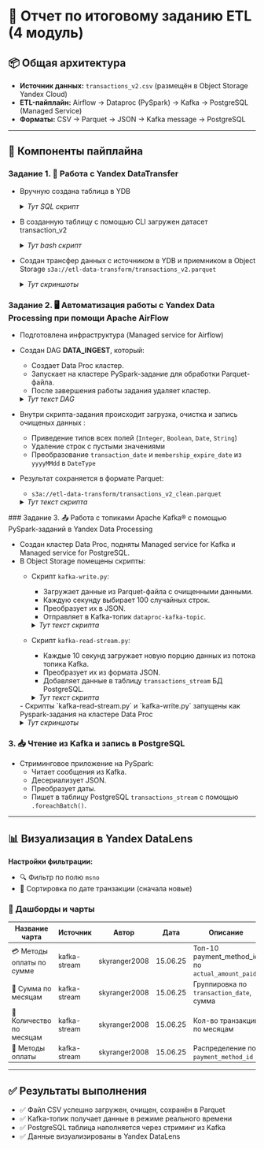 
# 📝 Отчет по итоговому заданию ETL (4 модуль)

## 📦 Общая архитектура

- **Источник данных:** `transactions_v2.csv` (размещён в Object Storage Yandex Cloud)
- **ETL-пайплайн:** Airflow → Dataproc (PySpark) → Kafka → PostgreSQL (Managed Service)
- **Форматы:** CSV → Parquet → JSON → Kafka message → PostgreSQL

---

## 🔧 Компоненты пайплайна

### Задание 1. 🔄️ Работа с Yandex DataTransfer

- Вручную создана таблица в YDB
  <details>
    <summary><i>Тут SQL скрипт</i></summary>
  
    ### sql-скрипт создания таблицы в YDB
    ```sql
    CREATE TABLE transactions_v2 (
          msno Utf8,
          payment_method_id Int32,
          payment_plan_days Int32,
          plan_list_price Int32,
          actual_amount_paid Int32,
          is_auto_renew Int8,
          transaction_date Utf8,
          membership_expire_date Utf8,
          is_cancel Int8,
          PRIMARY KEY (msno)
      );
    ```
  </details> 
- В созданную таблицу с помощью CLI загружен датасет transaction_v2
  <details>
    <summary><i>Тут bash скрипт</i></summary>
  
    ### bash-скрипт загрузки датасета
    ```bash
    ydb  `
    --endpoint grpcs://ydb.serverless.yandexcloud.net:2135 `
    --database /ru-central1/b1g9tm1cvjc9r6hl0g83/etn4ciikjn2811hfpjo9 `
    --sa-key-file authorized_key.json `
    import file csv `
    --path transactions_v2 `
    --delimiter "," `
    --skip-rows 1 `
    --null-value "" `
    --verbose `
    transactions_v2.csv
    ```
  </details> 
- Создан трансфер данных с источником в YDB и приемником в Object Storage
  `s3a://etl-data-transform/transactions_v2.parquet`
    	<details>
    	<summary><i>Тут скриншоты</i></summary>
		- ![Скриншот](screenshots/screenshot1.jpg)
  		- ![Скриншот](screenshots/screenshot2.jpg)
  		- ![Скриншот](screenshots/screenshot3.jpg)
	</details> 

### Задание 2.  🖥️ Автоматизация работы с Yandex Data Processing при помощи Apache AirFlow

- Подготовлена инфраструктура (Managed service for Airflow)
- Создан DAG **DATA_INGEST**, который:
    - Создает Data Proc кластер.      
    - Запускает на кластере PySpark-задание для обработки Parquet-файла.
    - После завершения работы задания удаляет кластер.
  <details>
    	<summary><i>Тут текст DAG</i></summary>
  
	 ### Data-proc-DAG.py
  
	 ```python
	    import uuid
		import datetime
		from airflow import DAG
		from airflow.utils.trigger_rule import TriggerRule
		from airflow.providers.yandex.operators.yandexcloud_dataproc import (
		    DataprocCreateClusterOperator,
		    DataprocCreatePysparkJobOperator,
		    DataprocDeleteClusterOperator,
		)
		
		# Данные вашей инфраструктуры
		YC_DP_AZ = 'ru-central1-a'
		YC_DP_SSH_PUBLIC_KEY = 'ssh-ed25519 AAAAC3NzaC1lZDI1NTE5AAAAIL7QzQcp0xQqFK6vEAo+hrKFwEWDYi9+ypctkf1LxcyE vasil@LES_PC'
		YC_DP_SUBNET_ID = 'e9btfqefvs4ved64rkg6'
		YC_DP_SA_ID = 'ajerrplc7q4nqek3211q'
		YC_DP_METASTORE_URI = '10.128.0.15'
		YC_BUCKET = 'etl-dataproc'
		
		# Настройки DAG
		with DAG(
		        'DATA_INGEST',
		        schedule_interval='@hourly',
		        tags=['data-processing-and-airflow'],
		        start_date=datetime.datetime.now(),
		        max_active_runs=1,
		        catchup=False
		) as ingest_dag:
		    # 1 этап: создание кластера Yandex Data Proc
		    create_spark_cluster = DataprocCreateClusterOperator(
		        task_id='dp-cluster-create-task',
		        cluster_name=f'tmp-dp-{uuid.uuid4()}',
		        cluster_description='Временный кластер для выполнения PySpark-задания под оркестрацией Managed Service for Apache Airflow™',
		        ssh_public_keys=YC_DP_SSH_PUBLIC_KEY,
		        service_account_id=YC_DP_SA_ID,
		        subnet_id=YC_DP_SUBNET_ID,
		        s3_bucket=YC_BUCKET,
		        zone=YC_DP_AZ,
		        cluster_image_version='2.1',
		        masternode_resource_preset='s2.small',  # минимальный ресурсный пресет
		        masternode_disk_type='network-hdd',
		        masternode_disk_size=32,  # уменьшенный размер диска
		        computenode_resource_preset='s2.small',  # уменьшенный ресурсный пресет
		        computenode_disk_type='network-hdd',
		        computenode_disk_size=32,  # уменьшенный размер диска
		        computenode_count=1,  # уменьшенное количество узлов
		        computenode_max_hosts_count=3,  # уменьшенное максимальное масштабирование
		        services=['YARN', 'SPARK'],
		        datanode_count=0,
		        properties={
		            'spark:spark.hive.metastore.uris': f'thrift://{YC_DP_METASTORE_URI}:9083',
		        },
		    )
	
	    # 2 этап: запуск задания PySpark
	    poke_spark_processing = DataprocCreatePysparkJobOperator(
	        task_id='dp-cluster-pyspark-task',
	        main_python_file_uri=f's3a://{YC_BUCKET}/scripts/clean-data.py',
	    )
	
	    # 3 этап: удаление кластера Yandex Data Processing
	    delete_spark_cluster = DataprocDeleteClusterOperator(
	        task_id='dp-cluster-delete-task',
	        trigger_rule=TriggerRule.ALL_DONE,
	    )
	
	    # Формирование DAG из указанных выше этапов
	    create_spark_cluster >> poke_spark_processing >> delete_spark_cluster
  	```
</details>
  
- Внутри скрипта-задания происходит загрузка, очистка и запись очищеных данных :
  - Приведение типов всех полей (`Integer`, `Boolean`, `Date`, `String`)
  - Удаление строк с пустыми значениями
  - Преобразование `transaction_date` и `membership_expire_date` из `yyyyMMdd` в `DateType`
- Результат сохраняется в формате Parquet:
  - `s3a://etl-data-transform/transactions_v2_clean.parquet`
  <details>
    <summary><i>Тут текст скрипта</i></summary>
  
	### clean-data.py
		  
	```python
		from pyspark.sql import SparkSession
		from pyspark.sql.functions import col, to_date
		from pyspark.sql.types import IntegerType, StringType, BooleanType
		from pyspark.sql.utils import AnalysisException
		
		
		# === Spark session ===
		spark = SparkSession.builder.appName("Parquet ETL with Logging to S3").getOrCreate()
		
		
		# === Пути ===
		source_path = "s3a://etl-data-source/transactions_v2.csv"
		target_path = "s3a://etl-data-transform/transactions_v2_clean.parquet"
		
		try:
		    print(f"Чтение данных из: {source_path}")
		    df = spark.read.option("header", "true").option("inferSchema", "true").csv(source_path)
		
		    print("Схема исходных данных:")
		    df.printSchema()
		
		    # Приведение типов + формат даты YYYYMMDD
		    df = df.withColumn("actual_amount_paid", col("actual_amount_paid").cast(IntegerType())) \
		           .withColumn("is_auto_renew", col("is_auto_renew").cast(BooleanType())) \
		           .withColumn("is_cancel", col("is_cancel").cast(BooleanType())) \
		           .withColumn("membership_expire_date", to_date(col("membership_expire_date").cast("string"), "yyyyMMdd")) \
		           .withColumn("msno", col("msno").cast(StringType())) \
		           .withColumn("payment_method_id", col("payment_method_id").cast(IntegerType())) \
		           .withColumn("payment_plan_days", col("payment_plan_days").cast(IntegerType())) \
		           .withColumn("plan_list_price", col("plan_list_price").cast(IntegerType())) \
		           .withColumn("transaction_date", to_date(col("transaction_date").cast("string"),  "yyyyMMdd"))
		
		    print("Схема преобразованных данных:")
		    df.printSchema()
		
		    # Удаление строк с пропущенными значениями
		    df = df.na.drop()
		
		    print("Пример данных после преобразования:")
		    df.show(5)
		
		    print(f"Запись в Parquet: {target_path}")
		    df.write.mode("overwrite").parquet(target_path)
		
		    print("✅ Данные успешно сохранены в Parquet.")

		except AnalysisException as ae:
		    print("❌ Ошибка анализа:", ae)
		except Exception as e:
		    print("❌ Общая ошибка:", e)
	
		spark.stop()
 	```
	
</details> 
### Задание 3. 📤 Работа с топиками Apache Kafka® с помощью PySpark-заданий в Yandex Data Processing

- Создан кластер Data Proc, подняты Managed service for Kafka и Managed service for PostgreSQL.
- В Object Storage помещены скрипты:  
	- Скрипт `kafka-write.py`:
	  - Загружает данные из Parquet-файла с очищенными данными.
	  - Каждую секунду выбирает 100 случайных строк.
	  - Преобразует их в JSON.
	  - Отправляет в Kafka-топик `dataproc-kafka-topic`.
	   <details>
	    	<summary><i>Тут текст скрипта</i></summary>
	  
		### kafka-write.py
				  
		```python
			import time
			from pyspark.sql import SparkSession
			from pyspark.sql.functions import col, to_json, struct, rand
			
			def main():
			    spark = SparkSession.builder \
				.appName("parquet-to-kafka-loop-json") \
				.getOrCreate()
	
		    # Чтение parquet-файла
		    df = spark.read.parquet("s3a://etl-data-transform/transactions_v2_clean.parquet").cache()
		    total = df.count()
		    print(f"📦 Загружено {total} строк")
		
		    while True:
			# 100 случайных строк
			batch_df = df.orderBy(rand()).limit(100)
		
			# Преобразование в JSON
			kafka_df = batch_df.select(to_json(struct([col(c) for c in batch_df.columns])).alias("value"))
		
			# Отправка в Kafka
			kafka_df.write \
			    .format("kafka") \
			    .option("kafka.bootstrap.servers", "rc1a-sp0t812fps48sn74.mdb.yandexcloud.net:9091") \
			    .option("topic", "dataproc-kafka-topic") \
			    .option("kafka.security.protocol", "SASL_SSL") \
			    .option("kafka.sasl.mechanism", "SCRAM-SHA-512") \
			    .option("kafka.sasl.jaas.config",
				    "org.apache.kafka.common.security.scram.ScramLoginModule required "
				    "username=\"user1\" "
				    "password=\"password1\";") \
			    .save()
	
			print("✅ Отправлено 100 сообщений в формате JSON в Kafka")
			time.sleep(1)
		
			spark.stop()
		
			if __name__ == "__main__":
			    main()
	 	```	    	
	  </details>
   
	- Скрипт `kafka-read-stream.py`:
	  - Каждые 10 секунд загружает новую порцию данных из потока топика Kafka.
	  - Преобразует их из формата JSON.
	  - Добавляет данные в таблицу `transactions_stream` БД PostgreSQL.
	  <details>
	    	<summary><i>Тут текст скрипта</i></summary>
	  
		### kafka-read-stream.py
				  
		```python
			from pyspark.sql import SparkSession
			from pyspark.sql.functions import from_json, col, to_date
			from pyspark.sql.types import StructType, StringType, IntegerType, BooleanType
			
			def main():
			    spark = SparkSession.builder \
			        .appName("dataproc-kafka-read-to-postgres") \
			        .getOrCreate()
			
			    schema = StructType() \
			        .add("msno", StringType()) \
			        .add("payment_method_id", IntegerType()) \
			        .add("payment_plan_days", IntegerType()) \
			        .add("plan_list_price", IntegerType()) \
			        .add("actual_amount_paid", IntegerType()) \
			        .add("is_auto_renew", BooleanType()) \
			        .add("transaction_date", StringType()) \
			        .add("membership_expire_date", StringType()) \
			        .add("is_cancel", BooleanType())
			
			    kafka_df = spark.readStream.format("kafka") \
			        .option("kafka.bootstrap.servers", "rc1a-sp0t812fps48sn74.mdb.yandexcloud.net:9091") \
			        .option("subscribe", "dataproc-kafka-topic") \
			        .option("kafka.security.protocol", "SASL_SSL") \
			        .option("kafka.sasl.mechanism", "SCRAM-SHA-512") \
			        .option("kafka.sasl.jaas.config",
			                "org.apache.kafka.common.security.scram.ScramLoginModule required "
			                "username=\"user1\" "
			                "password=\"password1\";") \
			        .option("startingOffsets", "latest") \
			        .load()
			
			    parsed_df = kafka_df.selectExpr("CAST(value AS STRING) as json_str") \
			        .select(from_json(col("json_str"), schema).alias("data")) \
			        .select("data.*") \
			        .withColumn("transaction_date", to_date(col("transaction_date"), "yyyy-MM-dd")) \
			        .withColumn("membership_expire_date", to_date(col("membership_expire_date"), "yyyy-MM-dd"))
			
			    def write_to_postgres(batch_df, batch_id):
			        batch_df.write \
			            .format("jdbc") \
			            .option("url", "jdbc:postgresql://rc1a-js3h73ecjbb295vc.mdb.yandexcloud.net:6432/db1") \
			            .option("dbtable", "transactions_stream") \
			            .option("user", "user1") \
			            .option("password", "password1") \
			            .option("driver", "org.postgresql.Driver") \
			            .mode("append") \
			            .save()
			
			    query = parsed_df.writeStream \
			        .foreachBatch(write_to_postgres) \
			        .option("checkpointLocation", "s3a://etl-dataproc/kafka-postgres-checkpoint") \
			        .trigger(processingTime="10 seconds") \
			        .start()
			
			    query.awaitTermination()
			
			if __name__ == "__main__":
			    main()
	 	```	    	
	</details>
	- Скрипты `kafka-read-stream.py` и `kafka-write.py` запущены как Pyspark-задания на кластере Data Proc
		<details>
	    		<summary><i>Тут скриншоты</i></summary>
	   	</details>
    
### 3. 📥 Чтение из Kafka и запись в PostgreSQL

- Стриминговое приложение на PySpark:
  - Читает сообщения из Kafka.
  - Десериализует JSON.
  - Преобразует даты.
  - Пишет в таблицу PostgreSQL `transactions_stream` с помощью `.foreachBatch()`.

---

## 📊 Визуализация в Yandex DataLens

**Настройки фильтрации:**
- 🔍 Фильтр по полю `msno`
- 📅 Сортировка по дате транзакции (сначала новые)

### 🔹 Дашборды и чарты

| Название чартa             | Источник        | Автор          | Дата     | Описание                                          |
|----------------------------|------------------|----------------|----------|---------------------------------------------------|
| 💳 Методы оплаты по сумме  | kafka-stream     | skyranger2008  | 15.06.25 | Топ-10 payment_method_id по `actual_amount_paid` |
| 📆 Сумма по месяцам         | kafka-stream     | skyranger2008  | 15.06.25 | Группировка по `transaction_date`, сумма         |
| 📆 Количество по месяцам    | kafka-stream     | skyranger2008  | 15.06.25 | Кол-во транзакций по месяцам                      |
| 🧾 Методы оплаты            | kafka-stream     | skyranger2008  | 15.06.25 | Распределение по `payment_method_id`             |

---

## ✅ Результаты выполнения

- ✅ Файл CSV успешно загружен, очищен, сохранён в Parquet
- ✅ Kafka-топик получает данные в режиме реального времени
- ✅ PostgreSQL таблица наполняется через стриминг из Kafka
- ✅ Данные визуализированы в Yandex DataLens
